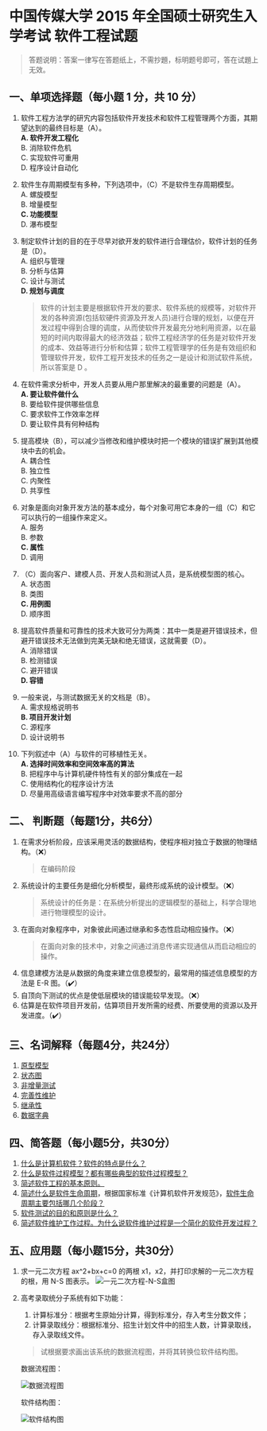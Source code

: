 # 中国传媒大学 2015 年全国硕士研究生入学考试 软件工程试题

> 答题说明：答案一律写在答题纸上，不需抄題，标明题号即可，答在试題上无效。

## 一、单项选择题（每小题 1 分，共 10 分）

1. 软件工程方法学的研宄内容包括软件开发技术和软件工程管理两个方面，其期望达到的最终目标是（A）。  
  **A. 软件开发工程化**  
  B. 消除软件危机  
  C. 实现软件可重用  
  D. 程序设计自动化  

2. 软件生存周期模型有多种，下列选项中，（C）不是软件生存周期模型。  
  A. 螺旋模型  
  B. 增量模型  
  **C. 功能模型**  
  D. 瀑布模型  

3. 制定软件计划的目的在于尽早对欲开发的软件进行合理估价，软件计划的任务是（D）。  
  A. 组织与管理  
  B. 分析与估算  
  C. 设计与测试  
  **D. 规划与调度**
    > 软件的计划主要是根据软件开发的要求、软件系统的规模等，对软件开发的各种资源(包括软硬件资源及开发人员)进行合理的规划，以便在开发过程中得到合理的调度，从而使软件开发最充分地利用资源，以在最短的时间内取得最大的经济效益；软件工程经济学的任务是对软件开发的成本、效益等进行分析和估算；软件工程管理学的任务是有效组织和管理软件开发，软件工程开发技术的任务之一是设计和测试软件系统，所以答案是 D 。  

4. 在软件需求分析中，开发人员要从用户那里解决的最重要的问题是（A）。  
  **A. 要让软件做什么**  
  B. 要给软件提供哪些信息  
  C. 要求软件工作效率怎样  
  D. 要让软件具有何种结构  

5. 提高模块（B），可以减少当修改和维护模块时把一个模块的错误扩展到其他模块中去的机会。  
  A. 耦合性  
  B. 独立性  
  C. 内聚性  
  D. 共享性  

6. 对象是面向对象开发方法的基本成分，每个对象可用它本身的一组（C）和它可以执行的一组操作来定义。  
  A. 服务  
  B. 参数  
  **C. 属性**  
  D. 调用  

7. （C）面向客户、建模人员、开发人员和测试人员，是系统模型图的核心。  
  A. 状态图  
  B. 类图  
  **C. 用例图**  
  D. 顺序图  

8. 提高软件质量和可靠性的技术大致可分为两类：其中一类是避开错误技术，但避开错误技术无法做到完美无缺和绝无错误，这就需要（D）。  
    A. 消除错误  
    B. 检测错误  
    C. 避开错误  
    **D. 容错**  

9. 一般来说，与测试数据无关的文档是（B）。  
  A. 需求规格说明书  
  **B. 项目开发计划**  
  C. 源程序  
  D. 设计说明书  

10. 下列叙述中（A）与软件的可移植性无关。  
  **A. 选择时间效率和空间效率高的算法**  
  B. 把程序中与计算机硬件特性有关的部分集成在一起  
  C. 使用结构化的程序设计方法  
  D. 尽量用高级语言编写程序中对效率要求不高的部分  

## 二、 判断题（每题1分，共6分）

1. 在需求分析阶段，应该采用灵活的数据结构，使程序相对独立于数据的物理结构。（❌）
   > 在编码阶段
2. 系统设计的主要任务是细化分析模型，最终形成系统的设计模型。（❌）
   > 系统设计的任务是：在系统分析提出的逻辑模型的基础上，科学合理地进行物理模型的设计。
3. 在面向对象程序中，对象彼此间通过继承和多态性启动相应操作。（❌）
   > 在面向对象的技术中，对象之间通过消息传递实现通信从而启动相应的操作。
4. 信息建模方法是从数据的角度来建立信息模型的，最常用的描述信息模型的方法是 E-R 图。（✔️）
5. 自顶向下测试的优点是使低层模块的错误能较早发现。（❌）
6. 估算是在软件项目开发前，估算项目开发所需的经费、所要使用的资源以及开发进度。（✔️）

## 三、名词解释（每题4分，共24分）

1. [原型模型](/notes/explanation-of-nouns/#快速原型模型)
2. [状态图](/notes/explanation-of-nouns/#状态转换图)
3. [非增量测试](/notes/explanation-of-nouns/#非增量测试)
4. [完善性维护](/notes/explanation-of-nouns/#完善性维护)
5. [继承性](/notes/explanation-of-nouns/#继承)
6. [数据字典](/notes/explanation-of-nouns/#数据字典)

## 四、简答题（每小题5分，共30分）

1. [什么是计算机软件？软件的特点是什么？](/notes/short-answer/#什么是计算机软件？软件的特点是什么？)
2. [什么是软件过程模型？都有哪些典型的软件过程模型？](/notes/short-answer/#什么是软件过程模型？都有哪些典型的软件过程模型？)
3. [简述软件工程的基本原则。](/notes/short-answer/#简述软件工程的基本原则。)
4. [简述什么是软件生命周期](/notes/explanation-of-nouns/#软件生命周期)，根据国家标准《计算机软件开发规范》，[软件生命周期主要包括哪几个阶段？](/notes/short-answer/#简述软件生命周期各阶段的基本任务。)
5. [软件测试的目的和原则是什么？](/notes/short-answer/#软件测试的目的和原则是什么？)
6. [简述软件维护工作过程。为什么说软件维护过程是一个简化的软件开发过程？](/notes/short-answer/#简述软件维护工作过程。为什么说软件维护过程是一个简化的软件开发过程？)

## 五、应用题（每小题15分，共30分）

1. 求一元二次方程 ax^2+bx+c=0 的两根 x1，x2，并打印求解的一元二次方程的根，用 N-S 图表示。
    ![一元二次方程-N-S盒图](/images/past-exam-papers/cuc/一元二次方程-N-S盒图.png)

2. 高考录取统分子系统有如下功能：
   1. 计算标准分：根据考生原始分计算，得到标准分，存入考生分数文件；
   2. 计算录取线分：根据标准分、招生计划文件中的招生人数，计算录取线，存入录取线文件。

    > 试根据要求画出该系统的数据流程图，并将其转换位软件结构图。

    数据流程图：

    ![数据流程图](/images/past-exam-papers/cuc/高考录取统分子系统/数据流程图.png)

    软件结构图：

    ![软件结构图](/images/past-exam-papers/cuc/高考录取统分子系统/软件结构图.png)
